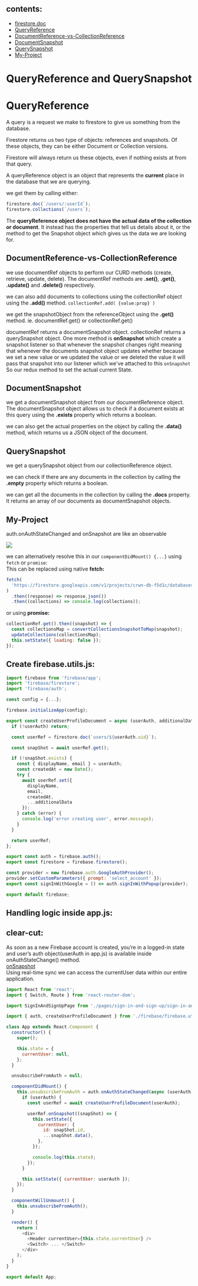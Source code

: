 ## contents:

- [firestore.doc](https://firebase.google.com/docs/firestore/query-data/get-data)
- [QueryReference](#queryreference)
- [DocumentReference-vs-CollectionReference](#documentreference-vs-collectionreference)
- [DocumentSnapshot](#documentsnapshot)
- [QuerySnapshot](#querysnapshot)
- [My-Project](#my-project)

# QueryReference and QuerySnapshot

# QueryReference

A query is a request we make to firestore to give us something from the database.

Firestore returns us two type of objects: references and snapshots. Of these objects, they can be either Document or Collection versions.

Firestore will always return us these objects, even if nothing exists at from that query.

A queryReference object is an object that represents the **current** place in the database that we are querying.

we get them by calling either:

```js
firestore.doc(`/users/:userId`);
firestore.collections(`/users`);
```

The **queryReference object does not have the actual data of the collection or document**. It instead has the properties that tell us details about it, or the method to get the Snapshot object which gives us the data we are looking for.

## DocumentReference-vs-CollectionReference

we use documentRef objects to perform our CURD methods (create, retrieve, update, delete). The documentRef methods are **.set()**, **.get()**, **.update()** and **.delete()** respectively.

we can also add documents to collections using the collectionRef object using the **.add()** method. `collectionRef.add( {value:prop} )`

we get the snapshotObject from the referenceObject using the **.get()** method. ie. documentRef.get() or collectionRef.get()

documentRef returns a documentSnapshot object. collectionRef returns a querySnapshot object. One more method is **onSnapshot** which create a snapshot listener so that whenever the snapshot changes right meaning that whenever the documents snapshot object updates whether because we set a new value or we updated the value or we deleted the value it will pass that snapshot into our listener which we've attached to this `onSnapshot` So our redux method to set the actual current State.

## DocumentSnapshot

we get a documentSnapshot object from our documentReference object. The documentSnapshot object allows us to check if a document exists at this query using the **.exists** property which returns a boolean.

we can also get the actual properties on the object by calling the **.data()** method, which returns us a JSON object of the document.

## QuerySnapshot

we get a querySnapshot object from our collectionReference object.

we can check if there are any documents in the collection by calling the **.empty** property which returns a boolean.

we can get all the documents in the collection by calling the **.docs** property. It returns an array of our documents as documentSnapshot objects.

## My-Project

auth.onAuthStateChanged and onSnapshot are like an observable

![](/images/firebase-subscription.png)

we can alternatively resolve this in our `componentDidMount() {...}` using `fetch` or `promise`: <br>
This can be replaced using native **fetch:** <br>

```js
fetch(
  'https://firestore.googleapis.com/v1/projects/crwn-db-f5d1c/databases/(default)/documents/collections'
)
  .then((response) => response.json())
  .then((collections) => console.log(collections));
```

or using **promise:** <br>

```js
collectionRef.get().then((snapshot) => {
  const collectionsMap = convertCollectionsSnapshotToMap(snapshot);
  updateCollections(collectionsMap);
  this.setState({ loading: false });
});
```

## Create firebase.utils.js:

```js
import firebase from 'firebase/app';
import 'firebase/firestore';
import 'firebase/auth';

const config = {...};

firebase.initializeApp(config);

export const createUserProfileDocument = async (userAuth, additionalData) => {
  if (!userAuth) return;

  const userRef = firestore.doc(`users/${userAuth.uid}`);

  const snapShot = await userRef.get();

  if (!snapShot.exists) {
    const { displayName, email } = userAuth;
    const createdAt = new Date();
    try {
      await userRef.set({
        displayName,
        email,
        createdAt,
        ...additionalData
      });
    } catch (error) {
      console.log('error creating user', error.message);
    }
  }

  return userRef;
};

export const auth = firebase.auth();
export const firestore = firebase.firestore();

const provider = new firebase.auth.GoogleAuthProvider();
provider.setCustomParameters({ prompt: 'select_account' });
export const signInWithGoogle = () => auth.signInWithPopup(provider);

export default firebase;
```

## Handling logic inside app.js:

## clear-cut:

As soon as a new Firebase account is created, you’re in a logged-in state and user’s auth object(userAuth in app.js) is available inside onAuthStateChange() method.<br>
[onSnapshot](https://firebase.google.com/docs/firestore/query-data/listen)<br>
Using real-time sync we can access the currentUser data within our entire application.  


```js
import React from 'react';
import { Switch, Route } from 'react-router-dom';

import SignInAndSignUpPage from './pages/sign-in-and-sign-up/sign-in-and-sign-up.component';

import { auth, createUserProfileDocument } from './firebase/firebase.utils';

class App extends React.Component {
  constructor() {
    super();

    this.state = {
      currentUser: null,
    };
  }

  unsubscribeFromAuth = null;

  componentDidMount() {
    this.unsubscribeFromAuth = auth.onAuthStateChanged(async (userAuth) => {
      if (userAuth) {
        const userRef = await createUserProfileDocument(userAuth);

        userRef.onSnapshot((snapShot) => {
          this.setState({
            currentUser: {
              id: snapShot.id,
              ...snapShot.data(),
            },
          });

          console.log(this.state);
        });
      }

      this.setState({ currentUser: userAuth });
    });
  }

  componentWillUnmount() {
    this.unsubscribeFromAuth();
  }

  render() {
    return (
      <div>
        <Header currentUser={this.state.currentUser} />
        <Switch> ... </Switch>
      </div>
    );
  }
}

export default App;
```
